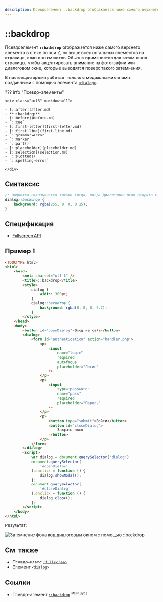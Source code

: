 ```yaml
---
description: Псевдоэлемент ::backdrop отображается ниже самого верхнего элемента в стеке по оси Z, но выше всех остальных элементов на странице, если они имеются
---
```


# ::backdrop

Псевдоэлемент **`::backdrop`** отображается ниже самого верхнего элемента в стеке по оси Z, но выше всех остальных элементов на странице, если они имеются. Обычно применяется для затемнения страницы, чтобы акцентировать внимание на фотографии или диалоговом окне, которые выводятся поверх такого затемнения.

В настоящее время работает только с модальными окнами, созданными с помощью элемента [`<dialog>`](../html/dialog.md).

??? info "Псевдо-элементы"

    <div class="col3" markdown="1">

    - [::after](after.md)
    - **::backdrop**
    - [::before](before.md)
    - `::cue`
    - [::first-letter](first-letter.md)
    - [::first-line](first-line.md)
    - `::grammar-error`
    - `::marker`
    - `::part()`
    - [::placeholder](placeholder.md)
    - [::selection](selection.md)
    - `::slotted()`
    - `::spelling-error`

    </div>

## Синтаксис

```css
/* Подложка показывается только тогда, когда диалоговое окно открыто с помощью метода dialog.showModal() */
dialog::backdrop {
    background: rgba(255, 0, 0, 0.25);
}
```

## Спецификация

-   [Fullscreen API](https://fullscreen.spec.whatwg.org/#::backdrop-pseudo-element)

## Пример 1

```html
<!DOCTYPE html>
<html>
    <head>
        <meta charset="utf-8" />
        <title>::backdrop</title>
        <style>
            dialog {
                width: 300px;
            }
            dialog::backdrop {
                background: rgba(0, 0, 0, 0.7);
            }
        </style>
    </head>
    <body>
        <button id="openDialog">Вход на сайт</button>
        <dialog>
            <form id="authentication" action="handler.php">
                <p>
                    <input
                        name="login"
                        required
                        autofocus
                        placeholder="Логин"
                    />
                </p>
                <p>
                    <input
                        type="password"
                        name="pass"
                        required
                        placeholder="Пароль"
                    />
                </p>
                <p>
                    <button type="submit">Войти</button>
                    <button id="closeDialog">
                        Закрыть окно
                    </button>
                </p>
            </form>
        </dialog>
        <script>
            var dialog = document.querySelector('dialog');
            document.querySelector(
                '#openDialog'
            ).onclick = function () {
                dialog.showModal();
            };
            document.querySelector(
                '#closeDialog'
            ).onclick = function () {
                dialog.close();
            };
        </script>
    </body>
</html>
```

Результат:

![Затемнение фона под диалоговым окном с помощью ::backdrop](backdrop.png)

## См. также

-   Псевдо-класс [`:fullscreen`](fullscreen.md)
-   Элемент [`<dialog>`](../html/dialog.md)

## Ссылки

-   Псевдо-элемент [`::backdrop`](https://developer.mozilla.org/ru/docs/Web/CSS/::backdrop) <sup><small>MDN (рус.)</small></sup>

